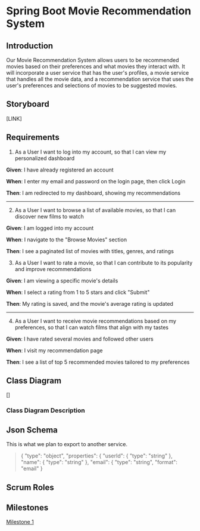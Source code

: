 # Spring Boot Movie Recommendation System 

## Introduction

Our Movie Recommendation System allows users to be recommended movies based on their preferences and what movies they interact with. 
It will incorporate a user service that has the user's profiles, a movie service that handles all the movie data, and a recommendation 
service that uses the user's preferences and selections of movies to be suggested movies. 

## Storyboard

[LINK]

## Requirements

1. As a User I want to log into my account, so that I can view my personalized dashboard

**Given**: I have already registered an account 

**When**: I enter my email and password on the login page, then click Login  

**Then**: I am redirected to my dashboard, showing my recommendations

---

2. As a User I want to browse a list of available movies, so that I can discover new films to watch

**Given**: I am logged into my account

**When**: I navigate to the "Browse Movies" section

**Then**: I see a paginated list of movies with titles, genres, and ratings

3. As a User I want to rate a movie, so that I can contribute to its popularity and improve recommendations

**Given**: I am viewing a specific movie's details

**When**: I select a rating from 1 to 5 stars and click "Submit" 

**Then**: My rating is saved, and the movie's average rating is updated

---

4. As a User I want to receive movie recommendations based on my preferences, so that I can watch films that align with my tastes

**Given**: I have rated several movies and followed other users

**When**: I visit my recommendation page

**Then**: I see a list of top 5 recommended movies tailored to my preferences

## Class Diagram

[]

### Class Diagram Description

## Json Schema 

This is what we plan to export to another service.

> {
>  "type": "object",
>  "properties": {
>    "userId": {
>      "type": "string"
>    },
>    "name": {
>      "type": "string"
>    },
>    "email": {
>      "type": "string",
>      "format": "email"
>    }

## Scrum Roles 

## Milestones

[Milestone 1](https://github.com/rawlinsdrew3/enterprisegroupproject/milestones?with_issues=no)









